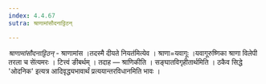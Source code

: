 ```yaml
---
index: 4.4.67
sutra: श्राणामांसौदनाट्टिठन्

---
```

_श्राणामांसौदनाट्टिठन्_ - श्राणामांस ।तदस्मै दीयते नियत॑मित्येव । श्राणा=यवागूः ।यवागूरुष्णिका श्राणा विलेपी तरला च से॑त्यमरः । टित्त्वं ङीबर्थम् । तदाह — श्राणिकीति । सङ्घातविगृहीतार्थमिति । ठकैव सिद्धे 'ओदनिक' इत्यत्र आदिवृद्ध्यभावार्थं प्रत्ययान्तरविधानमिति भावः ।